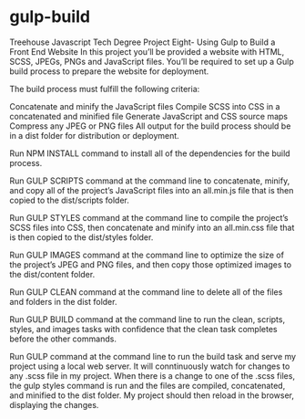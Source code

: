 # gulp-build
Treehouse Javascript Tech Degree Project Eight- Using Gulp to Build a Front End Website
In this project you’ll be provided a website with HTML, SCSS, JPEGs, PNGs and JavaScript files. You’ll be required to set up a Gulp build process to prepare the website for deployment.

The build process must fulfill the following criteria:

Concatenate and minify the JavaScript files
Compile SCSS into CSS in a concatenated and minified file
Generate JavaScript and CSS source maps
Compress any JPEG or PNG files
All output for the build process should be in a dist folder for distribution or deployment.

Run NPM INSTALL command to install all of the dependencies for the build process.

Run GULP SCRIPTS command at the command line to concatenate, minify, and copy all of the project’s JavaScript files into an all.min.js file that is then copied to the dist/scripts folder.

Run GULP STYLES command at the command line to compile the project’s SCSS files into CSS, then concatenate and minify into an all.min.css file that is then copied to the dist/styles folder.

Run GULP IMAGES command at the command line to optimize the size of the project’s JPEG and PNG files, and then copy those optimized images to the dist/content folder.

Run GULP CLEAN command at the command line to delete all of the files and folders in the dist folder.

Run GULP BUILD command at the command line to run the clean, scripts, styles, and images tasks with confidence that the clean task completes before the other commands.

Run GULP command at the command line to run the build task and serve my project using a local web server.  It will conntinuously watch for changes to any .scss file in my project. When there is a change to one of the .scss files, the gulp styles command is run and the files are compiled, concatenated, and minified to the dist folder. My project should then reload in the browser, displaying the changes.
